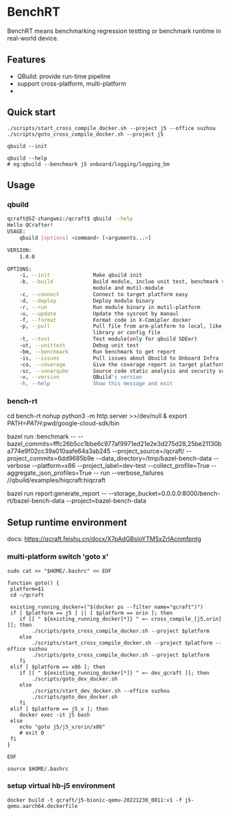 # BenchRT

BenchRT means benchmarking regression testting or benchmark runtime in real-world device.



## Features

- QBuild: provide run-time pipeline
- support cross-platform, multi-platform
- 

## Quick start

```
./scripts/start_cross_compile_docker.sh --project j5 --office suzhou
./scripts/goto_cross_compile_docker.sh --project j5

qbuild --init

qbuild --help
# eg:qbuild --benchmark j5 onboard/logging/logging_bm
```

## Usage

### qbuild

```bash
qcraft@SZ-zhangwei:/qcraft$ qbuild --help
Hello QCrafter!
USAGE:
    qbuild [options] <command> [<arguments...>]

VERSION:
    1.0.0

OPTIONS:
    -i, --init              Make qbuild init
    -b, --build             Build module, inclue unit test, benchmark single
                            module and mutil-module
    -c, --connect           Connect to target platform easy
    -d, --deploy            Deploy module binary
    -r, --run               Run module binary in mutil-platform
    -u, --update            Update the sysroot by manaul
    -f, --format            Format code in X-Comipler docker
    -p, --pull              Pull file from arm-platform to local, like module
                            library or config file
    -t, --test              Test module(only for qbuild SDEer)
    -ut, --unittest         Debug unit test
    -bm, --benchmark        Run benchmark to get report
    -is, --issues           Pull issues about Qbuild to Onboard Infra
    -co, --coverage         Give the coverage report in target platform
    -sc, --sonarqube        Source code static analysis and security scan
    -v, --version           QBuild's version
    -h, --help              Show this message and exit
```


### bench-rt

cd bench-rt
nohup python3 -m http.server >>/dev/null &
export PATH=$PATH:$pwd/google-cloud-sdk/bin

bazel run :benchmark -- --bazel_commits=fffc26b5cc1bbe6c977af9971ed21e2e3d275d28,25be21130ba774e9f02cc39a010aafe64a3ab245 --project_source=/qcraft/ --project_commits=6dd9685b9e --data_directory=/tmp/bazel-bench-data --verbose --platform=x86 --project_label=dev-test  --collect_profile=True --aggregate_json_profiles=True -- run  --verbose_failures //qbuild/examples/hiqcraft:hiqcraft

bazel run report:generate_report --  --storage_bucket=0.0.0.0:8000/bench-rt/bazel-bench-data --project=bazel-bench-data



## Setup runtime environment
docs: https://qcraft.feishu.cn/docx/X7pAdGBsloYTM5xZrIAcnmfpntg


### multi-platform switch 'goto x' 
```
sudo cat >> "$HOME/.bashrc" << EOF

function goto() {
 platform=$1
 cd ~/qcraft
 
 existing_running_docker=("$(docker ps --filter name="qcraft")")
 if [ $platform == j5 ] || [ $platform == orin ]; then
    if [[ " ${existing_running_docker[*]} " =~ cross_compile_[j5,orin] ]]; then
        ./scripts/goto_cross_compile_docker.sh --project $platform
    else
        ./scripts/start_cross_compile_docker.sh --project $platform --office suzhou
        ./scripts/goto_cross_compile_docker.sh --project $platform
    fi
 elif [ $platform == x86 ]; then
    if [[ " ${existing_running_docker[*]} " =~ dev_qcraft ]]; then
        ./scripts/goto_dev_docker.sh
    else
        ./scripts/start_dev_docker.sh --office suzhou
        ./scripts/goto_dev_docker.sh
    fi
 elif [ $platform == j5_v ]; then
    docker exec -it j5 bash
 else
    echo "goto j5/j5_v/orin/x86"
    # exit 0
 fi
}

EOF

source $HOME/.bashrc

```

### setup virtual hb-j5 environment
 
``
docker build -t qcraft/j5-bionic-qemu-20221230_0011:v1 -f j5-qemu.aarch64.dockerfile 
``
